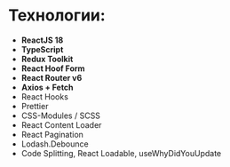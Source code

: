 # Технологии:
- **ReactJS 18**
- **TypeScript**
- **Redux Toolkit** 
- **React Hoof Form** 
- **React Router v6** 
- **Axios + Fetch** 
- React Hooks 
- Prettier 
- CSS-Modules / SCSS 
- React Content Loader 
- React Pagination 
- Lodash.Debounce
- Code Splitting, React Loadable, useWhyDidYouUpdate

